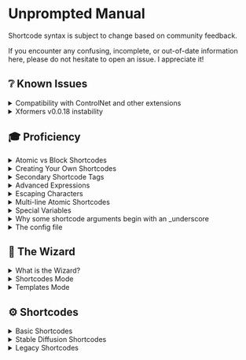 # Unprompted Manual

Shortcode syntax is subject to change based on community feedback.

If you encounter any confusing, incomplete, or out-of-date information here, please do not hesitate to open an issue. I appreciate it!

## ❔ Known Issues

<details><summary>Compatibility with ControlNet and other extensions</summary>

To achieve compatibility between Unprompted and ControlNet, you must manually rename the `unprompted` extension folder to `_unprompted`. This is due to [a limitation in the Automatic1111 extension framework](https://github.com/AUTOMATIC1111/stable-diffusion-webui/issues/8011) whereby priority is determined alphabetically.

</details>

<details><summary>Xformers v0.0.18 instability</summary>

I have observed multiple glitches while generating images with Xformers v0.0.18. I am not certain whether this has to do with Unprompted specifically, but would advise downgrading to v0.0.17 until further notice.

</details>

## 🎓 Proficiency

<details><summary>Atomic vs Block Shortcodes</summary>

Unprompted supports two types of shortcodes:

- Block shortcodes that require an end tag, e.g. `[set my_var]This is a block shortcode[/set]`
- Atomic shortcodes that are self-closing, e.g. `[get my_var]`

These are mutually exclusive. Shortcodes must be defined as one or the other.

</details>

<details><summary>Creating Your Own Shortcodes</summary>

Shortcodes are loaded as Python modules from `unprompted/shortcodes`. You can make your own shortcodes by creating files there (preferably within a subdirectory called `custom`.)

The shortcode name is defined by the filename, e.g. `override.py` will give you the ability to use `[override]`. Shortcode filenames should be unique.

A shortcode is structured as follows:

```
class Shortcode():
	"""A description of the shortcode goes here."""
	def __init__(self,Unprompted):
		self.Unprompted = Unprompted

	def run_block(self, pargs, kwargs, context,content):
		
		return("")

	def cleanup(self):
		
		return("")
```

You can declare an atomic shortcode by replacing `run_block()` with `run_atomic()`:

```
def run_atomic(self, pargs, kwargs, context):
```

Unlike Blocks, our Atomic shortcode does not receive a `content` variable.

The `__init__` function gives the shortcode access to our main Unprompted object, and it's where you should declare any unique variables for your shortcode.

The `run_block` function contains the main logic for your shortcode. It has access to these special variables (the following list was pulled from the [Python Shortcodes](https://www.dmulholl.com/dev/shortcodes.html) library, on which Unprompted depends):

- `pargs`: a list of the shortcode's positional arguments.
- `kwargs`: a dictionary of the shortcode's keyword arguments.
- `context`: an optional arbitrary context object supplied by the caller.
- `content`: the string within the shortcode tags, e.g. `[tag]content[/tag]`

Positional arguments (`pargs`) and keyword arguments (`kwargs`) are passed as strings. The `run_` function itself returns a string which will replace the shortcode in the parsed text.

The `cleanup()` function runs at the end of the processing chain. You can free any unnecessary variables from memory here.

Regarding Blocks, it is important to understand that **the parser evalutes inner shortcodes before outer shortcodes.** Sometimes this is not desirable, such as when dealing with a "conditional" shortcode like `[if]`. Let's consider the following example:

```
[if my_var=1][set another_var]0[/set][/if]
```

In this case, we **do not** want to set `another_var` to 0 unless the outer `[if]` statement succeeds. For this reason, the `[if]` shortcode includes a special `preprocess_block()` function:

```
def preprocess_block(self,pargs,kwargs,context): return True
```

When the parser encounters a block shortcode, it runs the `preprocess_block()` function if it exists. If that function returns True, then any future shortcodes are "blocked" by the parser until it finds the endtag (`[/if]`). This is what allows us to override the normal "inner-before-outer" processing flow.

The `preprocess_block()` function is also useful for executing arbitrary code before parsing the remaining text. Just be aware that the function is not aware of the shortcode's content, and that no `run_...()` functions have executed before this step.

</details>

<details><summary>Secondary Shortcode Tags</summary>

You can use shortcodes directly in the arguments of other shortcodes with **secondary tags.**

To do this, simply write your tags with squiggly brackets `{}` instead of square brackets `[]`. Let's look at an example:

```
[file "{choose}some_file|another_file{/choose}"]
```

Instead of passing `[file]` a specific filename, we are using `{choose}` to pick between `some_file` and `another_file`.

Secondary shortcode tags can have infinite nested depth. The number of `{}` around a shortcode indicates its nested level.

> **💡 Notice:** As of Unprompted v9.0.0, do not use secondary shortcode tags inside of block content. They are only used within arguments now. Please see the 25 April 2023 announcement for more information.

</details>

<details><summary>Advanced Expressions</summary>

Most shortcodes support programming-style evaluation via the [simpleeval library](https://github.com/danthedeckie/simpleeval).

This allows you to enter complex expressions in ways that would not be possible with standard shortcode arguments. For example, the `[if]` shortcode expects unique variable keys and a singular type of comparison logic, which means you **cannot** do something like this:

`[if var_a>=1 var_a!=5]`

However, with advanced expressions, you definitely can! Simply put quotes around your expression and Unprompted will parse it with simpleeval. Check it out:

`[if "var_a>=10 and var_a!=5"]Print me[/if]`

If you wish to compare strings, use `is` and single quotes as shown below:

`[if "var_a is 'man' or var_a is 'woman'"]My variable is either man or woman[/if]`

You can even mix advanced expressions with shortcodes. Check this out:

`[if "var_a is {file test_one} or var_a is {choose}1|2|3{/choose}"]`

**The secondary shortcode tags are processed first** and then the resulting string is processed by simpleeval.

For more information on constructing advanced expressions, check the documentation linked above.

</details>

<details><summary>Escaping Characters</summary>

Use the backtick to print a shortcode as a literal part of your prompt. This may be useful if you wish to take advantage of the prompt editing features of the A1111 WebUI (which are denoted with square brackets and could thus conflict with Unprompted shortcodes.)

Note: you only need to put a single backtick at the start of the shortcode to escape the entire sequence. Inner shortcodes will be processed as normal.

Also note: if a shortcode is undefined, Unprompted will print it as a literal as if you had escaped it.

```
Photo of a `[cat|dog]
```

</details>

<details><summary>Multi-line Atomic Shortcodes</summary>

In my testing, it appears to be possible to write lengthy atomic shortcodes across multiple lines, provided **the first line has a trailing space** and **each subsequent line has a leading space.** Here is an example:

```
[sets 
 cn_0_enabled=1 cn_0_pixel_perfect=1 cn_0_module=softedge_hed cn_0_model=controlnet11Models_softedge cn_0_weight=0.25
 cn_1_enabled=1 cn_1_pixel_perfect=1 cn_1_module=mediapipe_face cn_1_model=control_mediapipe_face_sd15_v2 cn_1_weight=1.0
 cn_2_enabled=1 cn_2_pixel_perfect=1 cn_2_module=t2ia_color_grid cn_2_model=coadapter-color-sd15v1 cn_2_weight=1.0
 cn_3_enabled=1 cn_3_pixel_perfect=1 cn_3_module=openpose_full cn_3_model=controlnet11Models_openpose cn_3_weight=1.0
 ]
```

Do note, however, that your mileage may vary if you are not using the default sanitization rules.

</details>

<details><summary>Special Variables</summary>

In addition to all of the Stable Diffusion variables exposed by Automatic1111's WebUI, Unprompted gives you access to the following variables:

### batch_index

An integer that correponds to your progress in a batch run. For example, if your batch count is set to 5, then `batch_index` will return a value from 0 to 4.

### sd_model

You can set this variable to the name of a Stable Diffusion checkpoint, and Unprompted will load that checkpoint at the start of inference. This variable is powered by the WebUI's `get_closet_checkpoint_match()` function, which means that your model name does not have to be 100% accurate - but you should strive to use a string that's as accurate as possible.

### controlnet_*

You can use `[set]` to manage ControlNet settings in this format:

```
[sets controlnet_unit_property=value]
```

Where **unit** is an integer that corresponds to the index of a ControlNet unit (between 0 and your maximum number of units).

Here is a list of valid properties at the time of writing:

- enabled
- module
- model
- weight
- image (loads a file from a filepath string)
- invert_image
- resize_mode
- rgbbgr_mode
- low_vram
- processor_res
- threshold_a
- threshold_b
- guidance_start
- guidance_end
- guess_mode

For example, we can enable units #0 and #3 and set the weight of unit #3 to 0.5 as follows:

```
[sets controlnet_0_enabled=1 controlnet_3_enabled=1 controlnet_3_weight=0.5]
```

You may also use the shorthand `cn_` in place of `controlnet_`.

</details>

<details><summary>Why some shortcode arguments begin with an _underscore</summary>

We use underscores to denote optional system arguments in shortcodes that may also accept dynamic, user-defined arguments.

Take a look at `[replace]` as an example.

`[replace]` allows you to modify a string with arbitrary before-after argument pairings, e.g. `[replace this=that red=blue]`.

However, `[replace]` also features system arguments like `_count` and so the shortcode must have a way to differentiate between the two types.

In short, if the argument begins with `_`, the program will assume it is a system argument of some kind.

That said, we're still ironing out the methodology for underscores - at the moment, some arguments may use underscores where it isn't strictly necessary. If you find any such cases feel free to open an Issue or Discussion Thread about it.

</details>

<details><summary>The config file</summary>

Various aspects of Unprompted's behavior are controlled through `unprompted/config.json`.

If you wish to override the default settings, you should make another file at the same location called `config_user.json`. Modifications to the original config file will **not** be preserved between updates.

Here are some of the settings you can modify:

### debug (bool)

When `True`, you will see a lot more diagnostic information printed to the console during a run. You should use this when creating your own shortcode, template, or when filing a bug report.

### advanced_expressions (bool)

This determines whether expressions will be processed by simpleeval. Disable for slightly better performance at the cost of breaking some templates.

### template_directory (str)

This is the base directory for your text files.

### txt_format (str)

This is the file extension that Unprompted will assume you're looking for with `[file]`.

### syntax/sanitize_before (dict)

This is a dictionary of strings that will be replaced at the start of processing. By default, Unprompted will swap newline and tab characters to the `\\n` placeholder.

### syntax/sanitize_after (dict)

This is a dictionary of strings that will be replaced after processing. By default, Unprompted will convert the `\\n` placeholder to a space.

### syntax/tag_start (str)

This is the string that indicates the start of a shortcode.

### syntax/tag_end (str)

This is the string that indicates the end of a shortcode.


### syntax/tag_start_alt (str)

This is the string that indicates the start of a secondary shortcode.

### syntax/tag_end_alt (str)

This is the string that indicates the end of a secondary shortcode.

### syntax/tag_close (str)

This is the string that indicates the closing tag of a block-scoped shortcode.

### syntax/tag_escape (str)

This is the string that allows you to print a shortcode as a literal string, bypassing the shortcode processor.

Note that you only have to include this string once, before the shortcode, as opposed to in front of every bracket.

### templates/default (str)

This is the final string that will be processed by Unprompted, where `*` is the user input.

The main purpose of this setting is for hardcoding shortcodes you want to run every time. For example: `[img2img_autosize]*`

### templates/default_negative (str)

Same as above, but for the negative prompt.

</details>

## 🧙 The Wizard

<details><summary>What is the Wizard?</summary>

The Unprompted WebUI extension has a dedicated panel called the Wizard. It is a GUI-based shortcode builder.

Pressing **"Generate Shortcode"** will assemble a ready-to-use block of code that you can add to your prompts.

Alternatively, you can enable `Auto-include this in prompt` which will add the shortcode to your prompts behind the scenes. This essentially lets you use Unprompted shortcodes as if they were standalone scripts. You can enable/disable this setting on a per-shortcode basis.

The Wizard includes two distinct modes: Shortcodes and Templates.

</details>

<details><summary>Shortcodes Mode</summary>

This mode presents you with a list of all shortcodes that have a `ui()` block in their source code.

You can add Wizard UI support to your own custom shortcodes by declaring a `ui()` function as shown below:

```
	def ui(self,gr):
		gr.Radio(label="Mask blend mode 🡢 mode",choices=["add","subtract","discard"],value="add",interactive=True)
		gr.Checkbox(label="Show mask in output 🡢 show")
		gr.Checkbox(label="Use legacy weights 🡢 legacy_weights")
		gr.Number(label="Precision of selected area 🡢 precision",value=100,interactive=True)
		gr.Number(label="Padding radius in pixels 🡢 padding",value=0,interactive=True)
		gr.Number(label="Smoothing radius in pixels 🡢 smoothing",value=20,interactive=True)
		gr.Textbox(label="Negative mask prompt 🡢 negative_mask",max_lines=1)
		gr.Textbox(label="Save the mask size to the following variable 🡢 size_var",max_lines=1)
```

The above code is the entirety of txt2mask's UI at the time of writing. We recommend examining the .py files of other shortcodes if you want to see additional examples of how to construct your UI.

Every possible shortcode argument is exposed in the UI, labeled in the form of `Natural description 🡢 technical_argument_name`. The Wizard only uses the technical_argument_name when constructing the final shortcode.

There are a few reserved argument names that will modify the Wizard's behavior:

- `verbatim`: This will inject the field's value directly into the shortcode. Useful for shortcodes that can accept multiple, optional arguments that do not have pre-determined names.
- `str`: This will inject the field's value into the shortcode, enclosing it in quotation marks.
- `int`: This will inject the field's value into the shortcode, casting it as an integer. 

</details>

<details><summary>Templates Mode</summary>

This mode presents you with a list of txt files inside your `Unprompted/templates` directory that begin with a `[template]` block.

By including this block in your file, Unprompted will parse the file for its `[set x _new]` statements and adapt those into a custom Wizard UI.

The `_new` argument means *"only set this variable if it doesn't already exist,"* which are generally the variables we want to show in a UI.

The `[template]` block supports the optional `name` argument which is a friendly name for your function shown in the Templates dropdown menu.

The content of `[template]` is a description of your script to be rendered with [Markdown](https://www.markdownguide.org/basic-syntax/), which means you can include rich content like pictures or links. It will show up at the top of your UI.

The `[set]` block supports `_ui` which determines the type of UI element to render your variable as. Defaults to `textbox`. Here are the possible types:

- `textbox`: Ideal for strings. The content of your `[set]` block will be rendered as placeholder text.
- `number`: Ideal for integers. 
- `radio`: A list of radio buttons that are determined by the `_choices` argument, constructed as a delimited list.
- `dropdown`: A dropdown menu that is populated by the `_choices` argument, constructed as a delimited list.
- `slider`: Limits selection to a range of numbers. You must also specify `_minimum`, `_maximum` and `_step` (step size, normally 1) for this element to work properly.

The `[set]` block supports `_info` which is descriptive text that will appear near the UI element.

Supports the `[wizard_ui_accordion]` shortcode which will group the inner `[set]` blocks into a collapsible UI element.

</details>

## ⚙️ Shortcodes

<details><summary>Basic Shortcodes</summary>

This section describes all of the included basic shortcodes and their functionality.

<details><summary>[#]</summary>

## Comment

Use this to write comments in your templates. Comments are ultimately discarded by Unprompted and will not affect your final output.

```
[# This is my comment.]
```
</details>

<details><summary>[##]</summary>

Same as `[#]` but for multiline comments.

```
[##]
This is my multiline comment.
We're still commenting.
I can't believe it, we're doing 3 lines of text!
[/##]
```

</details>

<details><summary>[after after_index(int)]</summary>

Processes the content after the main task is complete.

This is particularly useful with the A1111 WebUI, as it gives you the ability to queue up additional tasks. For example, you can run img2img after txt2img from the same template.

Supports the optional `after_index` argument which lets you control the order of multiple `[after]` blocks. Defaults to 0. For example, the `[after 2]` block will execute before the `[after 3]` block.

You can `[get after_index]` inside of the `[after]` block, which can be useful when working with arrays and for loops.

```
Photo of a cat
[after]
	[sets prompt="Photo of a dog" denoising_strength=0.75]
	[img2img]
[/after]
```

</details>

<details><summary>[antonyms]</summary>

Replaces the content with one or more random antonyms. This shortcode is powered by a combination of WordNet and Moby Thesaurus II. Does not require an online connection after first use (word databases are downloaded to disk.)

The optional `max` argument allows you to specify the maximum number of antonyms to return. Defaults to -1, which returns all antonyms. The antonyms list is delimited by `Unprompted.Config.syntax.delimiter`.

The optional `include_self` positional argument determines whether the original content can be returned as a possible result. Defaults to False.

The optional `enable_moby` keyword argument determines whether Moby Thesaurus II will be referenced. Defaults to True. On first use, the Moby Thesaurus will be downloaded to the `lib_unprompted` folder - it is about 24 MB.

The optional `enable_wordnet` keyword argument determines whether WordNet will be referenced. Defaults to True.

It is worth noting that Moby does not have native antonym support. This shortcode first queries WordNet, the results of which are then sent to Moby via `[synonyms]`.

```
[antonyms]cold[/antonyms]
```

</details>

<details><summary>[array name(str)]</summary>

Manages a group or list of values.

The first positional argument, `name`, must be a string that corresponds to a variable name for the array. You can later use the same identifier with `[get]` to retrieve every value in the array as a delimited string.

If you want to **retrieve** values at specific indexes, supply the indexes as positional arguments as shown below:

```
[array my_array 2 4 3]
```

If you want to **set** values at specific indexes, supply the indexes as keyword arguments as shown below:

```
[array my_array 2="something" 4=500 3="something else"]
```

Supports the optional `_delimiter` argument that defines the separator string when retrieving multiple values from the array. Defaults to your `Config.syntax.delimiter` setting.

Supports `_append` which allows you to add values to the end of the array. You can pass multiple values into `_append` with your `_delimiter` string, e.g. `[array my_array _append="something|another thing|third thing"]`.

Similarly, supports `_prepend` which allows you to insert values to the beginning of the array.

Supports `_del` which will remove a value from the array at the specified index, e.g.

```
BEFORE: my_array = 5,7,9,6
```
```
[my_array _del=1]
```
```
AFTER: my_array = 5,9,6
```

Supports `_remove` which will remove the first matching value from the array, e.g.

```
BEFORE: my_array = 5,7,9,6
```
```
[my_array _remove=9]
```
```
AFTER: my_array = 5,7,6
```

Supports `_find` which will return the index of the first matching value in the array.

Supports `_shuffle` which will randomize the order of the array.

</details>

<details><summary>[article]</summary>

Returns the content prefixed with the correct English indefinite article, in most cases `a` or `an`.

Supports the optional `definite` positional argument which will instead return the definite article as a prefix, usually `the`.

```
[article]tiger[/article]
```

```
RESULT: a tiger
```

```
[article]apple[/article]
```
```
RESULT: an apple
```

</details>

<details><summary>[autocorrect]</summary>

Performs word-by-word spellcheck on the content, replacing any typos it finds with the most likely correction.

Powered by the [pattern](https://github.com/clips/pattern/wiki/pattern-en) library - see pattern docs for more info.

Supports the optional `confidence` argument, which is a float between 0 and 1 that determines how similar the suggested correction must be to the original content. Defaults to 0.85.

```
[autocorrect]speling is vrey dfficult soemtims, okky!!![/autocorrect]
```
```
RESULT: spelling is very difficult sometimes, okay!!!
```

</details>

<details><summary>[case]</summary>

See `[switch]`.

</details>

<details><summary>[casing type]</summary>

Converts the casing of content to the selected type. Possible types:

- uppercase
- lowercase
- camelcase
- pascalcase
- snakecase
- constcase
- kebabcase
- upperkebabcase
- separatorcase
- sentencecase
- titlecase
- alphanumcase

For more information on these types, consult the [casefy docs](https://github.com/dmlls/python-casefy), the library on which this shortcode depends.

```
[casing uppercase]why am i screaming[/casing]
```
```
Result: WHY AM I SCREAMING
```

</details>

<details><summary>[chance int {_sides}]</summary>

Returns the content if the integer you passed is greater than or equal to a randomly generated number between 1 and 100.

You can change the upper boundary by specifying the optional `_sides` argument.

```
[chance 25]I will show up in your prompt 25% of the time.[/chance]
```

</details>

<details><summary>[choose]</summary>

Randomly returns one of multiple options, as delimited by the vertical pipe or newline character.

Supports `_case` which overrides the random nature of this shortcode with a pre-determined index (starting at 0.) Example: `[choose _case=1]red|yellow|green[/choose]` will always return `yellow`. You can also pass a variable into this argument.

Supports an optional positional argument that tells the shortcode how many times to execute (default 1). For example: `[choose 2]Artist One|Artist Two|Artist Three|Artist Four[/choose]` will return two random artists.

Supports the optional `_sep` argument which is a string delimeter that separates multiple options to be returned (defaults to `, `). In the example above, you might get `Artist One, Artist Three` as a result. When only returning one option, `_sep` is irrelevant.

Supports the optional `_weighted` argument, which allows you to customize the probability of each option. Weighted mode expects the content to alternate between **weight value** and **the option itself** using the normal delimiter. For example, if you want your list to return Apple 30% of the time, Strawberry 50% of the time, and Blueberry 20% of the time you can do it like this:

```
[choose _weighted]
3|Apple
5|Strawberry
2|Blueberry
[/choose]
```

If you skip a weight value--e.g. `3|Apple|Strawberry`--then the following option (Strawberry) will automatically have a weight value of 1.

The weight value dictates the number of times that an option is added to the master list of choices, which is then shuffled and picked from at random. So, if your content is `2|Blue|3|Red|Green` the master list becomes `Blue,Blue,Red,Red,Red,Green`.

```
[choose]red|yellow|blue|green[/choose]
```

</details>

<details><summary>[config]</summary>

Updates your Unprompted settings with the content for the duration of a run. Generally you would put this at the top of a template.

Supports inline JSON as well as external JSON files.

Supports relative and absolute filepaths.

Do not enter a file extension, `.json` is assumed.

```
[config]{"debug":True,"shortcodes":{"choose_delimiter":"*"}}[/config]
```

```
[config]./my_custom_settings[/config]
```

</details>

<details><summary>[conjugate]</summary>

Converts the verbs in the content to variety of conjugated forms.

Powered by the [pattern](https://github.com/clips/pattern/wiki/pattern-en) library - see pattern docs for more info.

Supports the optional `tense` argument. Defaults to `present`. Other options include: `infinitive`, `past`, `future`.

Supports the optional `person` argument for perspective. Defaults to `3`. Other options include: `1`, `2` and `none`.

Supports the optional `number` argument. Defaults to `singular`. Also supports `plural`.

Supports the optional `mood` argument. Defaults to `indicative`. Other options include: `imperative`, `conditional` and `subjunctive`.

Supports the optional `aspect` argument. Defaults to `imperfective`. Other options include: `perfective` and `progressive`.

Supports the optional `negated` boolean argument. Defaults to 0.

Supports the optional `parse` boolean argument. Defaults to 1.

Supports the optional `alias` argument, which is a shorthand "preset" for the above settings. Overrides your other arguments. The following aliases are supported: `inf`,`1sg`,`2sg`,`3sg`,`pl`,`part`,`p`,`1sgp`,`2sgp`,`3gp`,`ppl`,`ppart`.

```
[conjugate tense="past"]She says[/conjugate]
```
```
RESULT: She said
```

</details>

<details><summary>[do until(str)]</summary>

Do-until style loop. The content is processed, then the `until` expression is evaluated - if it's false, the content is processed again. Repeat until `until` is true.

```
[sets my_var=0]
[do until="my_var > 5"]
	Print me
	[sets my_var="my_var + 1"]
[/do]
```

</details>

<details><summary>[elif]</summary>

Shorthand "else if." Equivalent to `[else][if my_var="something"]content[/if][/else]`.

```
[set my_var]5[/set]
[if my_var=6]Discard this content[/if]
[elif my_var=5]Return this content![/elif]
```

</details>

<details><summary>[else]</summary>

Returns content if a previous conditional shortcode (e.g. `[if]` or `[chance]`) failed its check, otherwise discards content.

**Note:** In its current implementation, `[else]` should appear immediately after the conditional shortcode - don't try to get too crazy with nesting or delayed statements or it will probably fail.

```
[if my_var=0]Print something[/if][else]It turns out my_var did not equal 0.[/else]
```

</details>

<details><summary>[eval]</summary>

Parses the content using the simpleeval library, returning the result. Particularly useful for arithmetic.

simpleeval is designed to prevent the security risks of Python's stock `eval` function, however I make no assurances in this regard. If you wish to use Unprompted in a networked environment, do so at your own risk.

```
[eval]5 + 5[/eval]
```

</details>

<details><summary>[file path(str)]</summary>

Processes the content of `path` (including any shortcodes therein) and returns the result.

`unprompted/templates` is the base directory for this shortcode, e.g. `[file example/main]` will target `unprompted/templates/example/main.txt`.

Do not enter a file extension, `.txt` is assumed.

Supports relative paths by starting the `path` with `./`, e.g. `[file ./main]` will target the folder that the previously-called `[file]` resides in.

This shortcode is powered by Python's glob module, which means it supports wildcards and other powerful syntax expressions. For example, if you wanted to process a random file inside of the `common` directory, you would do so like this: `[file common/*]`

Supports optional keyword arguments that are passed to `[set]` for your convenience. This effectively allows you to use `[file]` like a function in programming, e.g. `[file convert_to_roman_numeral number=7]`.

The file is expected to be `utf-8` encoding. You can change this with the optional `_encoding` argument.

```
[file my_template/common/adjective]
```

</details>

<details><summary>[filelist path(str)]</summary>

Returns a delimited string containing the full paths of all files in a given path.

This shortcode is powered by Python's glob module, which means it supports wildcards and other powerful syntax expressions.

Supports the optional `_delimiter` argument which lets you specify the separator between each filepath. It defaults to your config's `syntax.delimiter` value (`|`).

Supports the optional `_basename` parg that causes the shortcode to return filenames instead of full paths.

Supports the optional `_hide_ext` parg that causes the shortcode to trim filename extensions out of the returned string.

Supports the macro `%BASE_DIR%` which will be substituted with an absolute path to the Unprompted extension.

```
[filelist "C:/my_pictures/*.*"]
```

</details>

<details><summary>[for var "test var" "update var"]</summary>

Returns the content an arbitrary number of times until the `test` condition returns false.

Importantly, the `test` and `update` arguments must be enclosed in quotes because they are parsed as advanced expressions.

`var` is initialized as a user variable and can be accessed as normal, e.g. `[get var]` is valid.

The result of the `update` argument is set as the value of `var` at the end of each loop step.

```
[for i=0 "i<10" "i+1"]
Current value of i: [get i]
[/for]
```

</details>

<details><summary>[get variable]</summary>

Returns the value of `variable`.

Supports secondary shortcode tags with the optional `_var` argument, e.g. `[get _var="<file example>"]`.

You can add `_before` and `_after` content to your variable. This is particularly useful for enclosing the variable in escaped brackets, e.g. `[get my_var _before=[ _after=]]` will print `[value of my_var]`.

Supports the optional `_default` argument, the value of which is returned if your variable does not exist e.g. `[get car_color _default="red"]`.

Supports returning multiple variables, e.g. `[get var_a var_b]` will return the values of two variables separated by a comma and space.

You can change the default separator with `_sep`.

```
My name is [get name]
```

</details>

<details><summary>[if variable {_not} {_any} {_is}]</summary>

Checks whether `variable` is equal to the given value, returning the content if true, otherwise discarding the content.

Supports the testing of multiple variables, e.g. `[if var_a=1 var_b=50 var_c="something"]`. If one or more variables return false, the content is discarded.

The optional `_any` argument allows you to return the content if one of many variables return true. This is the equivalent of running "or" instead of "and" in programming, e.g. `[if _any var_a=1 var_b=50]`.

The optional `_not` argument allows you to test for false instead of true, e.g. `[if _not my_variable=1]` will return the content if `my_variable` does *not* equal 1.

The optional `_is` argument allows you to specify the comparison logic for your arguments. Defaults to `==`, which simply checks for equality. Other options include `!=`, `>`, `>=`, `<` and `<=`. Example: `[if my_var="5" _is="<="]`

Supports [advanced expressions](#advanced-expressions) - useful for testing complex conditions.

```
[if subject="man"]wearing a business suit[/if]
```

```
(Advanced expression demo)
[if "subject is 'man' or subject is 'woman'"]wearing a shirt[/if]
```

</details>

<details><summary>[hypernyms]</summary>

Replaces the content with one or more random hypernyms. This shortcode is powered by WordNet.

The optional `max` argument allows you to specify the maximum number of hypernyms to return. Defaults to -1, which returns all hypernyms. The hypernyms list is delimited by `Unprompted.Config.syntax.delimiter`.

```
[hypernyms max=1]dog[/hypernyms]
```

```
Possible result: animal
```

</details>

<details><summary>[hyponyms]</summary>

Replaces the content with one or more random hyponyms. This shortcode is powered by WordNet.

The optional `max` argument allows you to specify the maximum number of hyponyms to return. Defaults to -1, which returns all hyponyms. The hyponyms list is delimited by `Unprompted.Config.syntax.delimiter`.

```
[hyponyms]animal[/hyponyms]
```

```
Possible results: dog, cat, bird, ...
```

</details>

<details><summary>[info]</summary>

Prints metadata about the content. You must pass the type(s) of data as positional arguments.

Supports `character_count` for retrieving the number of individual characters in the content.

Supports `word_count` for retrieving the number of words in the content, using space as a delimiter.

Supports `sentence_count` for retrieving the number of sentences in the content. Powered by the nltk library.

Supports `filename` for retreiving the base name of a file from the filepath content. For example, if the content is `C:/pictures/delicious hamburger.png` then this will return `delicious hamburger`.

Supports `string_count` for retrieving the number of a custom substring in the content. For example, `[info string_count="the"]the frog and the dog and the log[/info]` will return 3.

Supports `clip_count` for retrieving the number of CLIP tokens in the content (i.e. a metric for prompt complexity.) This argument is only supported within the A1111 WebUI environment.

```
[info word_count]A photo of Emma Watson.[/info]
```
```
Result: 5
```

</details>

<details><summary>[length]</summary>

Returns the number of items in a delimited string or `[array]` variable.

Supports the optional `_delimiter` argument which lets you specify the separator between each item. It defaults to your config's `syntax.delimiter` value (`|`).

Supports the optional `_max` argument which caps the value returned by this shortcode. Defaults to -1, which is "no cap."

```
[length "item one|item two|item three"]
```
```
Result: 3
```

</details>

<details><summary>[log]</summary>

Prints a message to the console.

By default, the message context is `DEBUG`. The first positional argument determines the context.

```
[log ERROR]The value of [get some_variable] is wrong![/log]
```

</details>

<details><summary>[max]</summary>

Returns the greatest value among the arguments. Supports advanced expressions.

```
[sets var_a=2 var_b=500]
[max var_b var_a "100+2" "37"]
```
```
Result: 500
```

</details>

<details><summary>[min]</summary>

Returns the smallest value among the arguments. Supports advanced expressions.

```
[sets var_a=2 var_b=500]
[min var_b var_a "100+2" "37"]
```
```
Result: 2
```

</details>

<details><summary>[override variable]</summary>

Forces `variable` to equal the given value when attempting to `[set]` it.

Supports multiple variables.

In the example below, `my_variable` will equal "panda" after running the `[set]` shortcode.

```
[override my_variable="panda"][set my_variable]fox[/set]
```

</details>

<details><summary>[pluralize]</summary>

Returns the content in its plural form. Powered by the [pattern](https://github.com/clips/pattern/wiki/pattern-en) library - see pattern docs for more info.

Supports the optional `pos` argument. This is the target position of speech and defaults to "noun." In some rare cases, you may want to switch this to "adjective."

```
[pluralize]child[/pluralize]
```
```
RESULT: children
```

</details>

<details><summary>[random {_min} {_max} {_float}]</summary>

Returns a random integer between 0 and the given integer, e.g. `[random 2]` will return 0, 1, or 2.

You can specify the lower and upper boundaries of the range with `_min` and `_max`, e.g. `[random _min=5 _max=10]`.

If you pass `_float` into this shortcode, it will support decimal numbers instead of integers.

```
[set restore_faces][random 1][/set]
```

</details>

<details><summary>[repeat times(int) {_sep}]</summary>

Processes and returns the content a number of `times`.

Supports the optional `_sep` argument which is a string delimiter inserted after each output, excluding the final output. Example: `[repeat 3 _sep="|"]content[/repeat]` will return `content|content|content`.

Supports float values as well. For example, `[repeat 4.2]content[/repeat]` will have a 20% chance to return `content` 5 times instead of 4.

```
[set my_var]0[/set]
[repeat 5]
Variable is currently: [set my_var _out _append]1[/set]
[/repeat]
```

</details>

<details><summary>[replace]</summary>

Updates the content using argument pairings as replacement logic.

Arguments are case-sensitive.

Supports the optional `_from` and `_to` arguments, which can process secondary shortcode tags as replacement targets, e.g. `[replace _from="{get var_a}" _to="{get var_b}"]`.

Supports the optional `_count` argument which limits the number of occurances to replace. For example, `[replace the="a" _count=1]the frog and the dog and the log[/replace]` will return `a frog and the dog and the log`.

Supports the optional `_insensitive` parg to enable case-insensitive search-and-replace.

Supports the optional `_load` kwarg for importing from:to replacement directions from one or more external JSON files.

```
[replace red="purple" flowers="marbles"]
A photo of red flowers.
[/replace]
```
```
Result: A photo of purple marbles.
```

</details>

<details><summary>[set {_append} {_prepend}]</summary>

Sets a variable to the given content.

`_append` will instead add the content to the end of the variable's current value, e.g. if `my_var` equals "hello" then `[set my_var _append] world.[/set]` will make it equal "hello world."

`_prepend` will instead add the content to the beginning of the variable's current value.

Supports the optional `_new` argument which will bypass the shortcode if the variable already exists.

Supports the optional `_choices` argument, which is a delimited string of accepted values. The behavior of this argument depends on whether or not the `_new` argument is present:

- If `_new` and the variable exists with a value that is not accepted by `_choices`, then `_new` is bypassed.
- If not `_new` and we're trying to set a value that is not accepted by `_choices`, then the `[set]` block is bypassed.
- In the Wizard UI for certain kinds of elements, `_choices` is used to populate the element, such as a dropdown menu or radio group.

Supports all Stable Diffusion variables that are exposed via Automatic's Script system, e.g. `[set cfg_scale]5[/set]` will force the CFG Scale to be 5 for the run.

```
[set my_var]This is the value of my_var[/set]
```

</details>

<details><summary>[sets]</summary>

The atomic version of `[set]` that allows you to set multiple variables at once.

This shortcode processes your arguments with `[set]` directly, meaning you can take advantage of system arguments supported by `[set]`, such as `_new`.

Supports the optional `_load` kwarg for importing key:value pairs from one or more external JSON files.

```
[sets var_a=10 var_b=something var_c=500]
```

</details>

<details><summary>[singularize]</summary>

Returns the content in its singular form. Powered by the [pattern](https://github.com/clips/pattern/wiki/pattern-en) library - see pattern docs for more info.

Supports the optional `pos` argument. This is the target position of speech and defaults to "noun." In some rare cases, you may want to switch this to "adjective."

```
[singularize]children[/singularize]
```
```
RESULT: child
```

</details>

<details><summary>[substring {start} {end} {step} {unit}]</summary>

Returns a slice of the content as determined by the keyword arguments.

`start` is the beginning of the slice, zero indexed. Defaults to 0.

`end` is the last position of the slice. Defaults to 0.

Alternatively, you can pass a string into `start` or `end` and it will find the index of that string within the `content`.

`step` is the skip interval. Defaults to 1 (in other words, a continuous substring.)

`unit` is either `characters` or `words` and refers to the unit of the aforementioned arguments. Defaults to `characters`.

```
[substring start=1 end=3 unit=words]A photo of a giant dog.[/substring]
```
```
Result: photo of a
```

</details>

<details><summary>[switch var(str)]</summary>

Allows you to run different logic blocks with inner case statements that match the value of the given positional argument.

Both `[switch]` and `[case]` support advanced expressions.

```
[set my_var]100[/set]
[switch my_var]
	[case 1]Does not match[/case]
	[case 2]Does not match[/case]
	[case 100]Matches! This content will be returned[/case]
	[case 4]Does not match[/case]
	[case]If no other case matches, this content will be returned by default[/case]
[/switch]
```

</details>

<details><summary>[synonyms]</summary>

Replaces the content with one or more random synonyms. This shortcode is powered by a combination of WordNet and Moby Thesaurus II. Does not require an online connection after first use (word databases are downloaded to disk.)

The optional `max` argument allows you to specify the maximum number of synonyms to return. Defaults to -1, which returns all synonyms. The synonym list is delimited by `Unprompted.Config.syntax.delimiter`.

The optional `include_self` positional argument determines whether the original content can be returned as a possible result. Defaults to False.

The optional `enable_moby` keyword argument determines whether Moby Thesaurus II will be referenced. Defaults to True. On first use, the Moby Thesaurus will be downloaded to the `lib_unprompted` folder - it is about 24 MB.

The optional `enable_wordnet` keyword argument determines whether WordNet will be referenced. Defaults to True.

```
[synonyms]amazing[/synonyms]
```

</details>

<details><summary>[while variable {_not} {_any} {_is}]</summary>

Checks whether `variable` is equal to the given value, returning the content repeatedly until the condition is false. This can create an infinite loop if you're not careful.

This shortcode also supports advanced expression syntax, e.g. `[while "some_var >= 5 and another_var < 2"]`. The following arguments are only relevant if you **don't** want to use advanced expressions:

Supports the testing of multiple variables, e.g. `[while var_a=1 var_b=50 var_c="something"]`. If one or more variables return false, the loop ends.

The optional `_any` argument will continue the loop if any of the provided conditions returns true.

The optional `_not` argument allows you to test for false instead of true, e.g. `[while _not my_variable=1]` will continue the loop so long as `my_variable` does *not* equal 1.

The optional `_is` argument allows you to specify the comparison logic for your arguments. Defaults to `==`, which simply checks for equality. Other options include `!=`, `>`, `>=`, `<` and `<=`. Example: `[while my_var="5" _is="<="]`

```
Advanced expression demo:
[set my_var]3[/set]
[while "my_var < 10"]
	Output
	[sets my_var="my_var + 1"]
[/while]
```

```
[set my_var]3[/set]
[while my_var="10" _is="<"]
	Output
	[sets my_var="my_var + 1"]
[/while]
```

</details>

<details><summary>[unset variable]</summary>

Removes one or more variables from memory.

Note that variables are automatically deleted at the end of each run - you do **not** need to manually clean memory in most cases. The `[unset]` shortcode is for advanced use.

```
[set var_a=10 var_b="something"]
[unset var_a var_b]
```

</details>
</details>

<details><summary>Stable Diffusion Shortcodes</summary>

This section describes all of the included shortcodes which are specifically designed for use with the A1111 WebUI.

<details><summary>[file2mask]</summary>

Allows you to modify or replace your img2img mask with arbitrary files.

Supports the `mode` argument which determines how the file mask will behave alongside the existing mask:
- `add` will overlay the two masks. This is the default value.
- `discard` will scrap the existing mask entirely.
- `subtract` will remove the file mask region from the existing mask region.

Supports the optional `_show` positional argument which will append the final mask to your generation output window.

```
Walter White[file2mask "C:/pictures/my_mask.png"]
```

</details>

<details><summary>[img2img]</summary>

Used within the `[after]` block to append an img2img task to your generation.

The image resulting from your main prompt (e.g. the txt2img result) will be used as the initial image for `[img2img]`.

While this shortcode does not take any arguments, most img2img settings can be set in advance. **Does not currently support batch_size or batch_count** - coming soon!

```
Photo of a cat
[after]
	[sets prompt="Photo of a dog" denoising_strength=0.75]
	[img2img]
[/after]
```

</details>

<details><summary>[img2img_autosize]</summary>

Automatically adjusts the width and height parameters in img2img mode based on the proportions of the input image.

Stable Diffuion generates images in sizes divisible by 64 pixels. If your initial image is something like 504x780, this shortcode will set the width and height to 512x768.

Supports `target_size` which is the minimum possible size of either dimension. Defaults to 512.

Supports `only_full_res` which, if true, will bypass this shortcode unless the "full resolution inpainting" setting is enabled. Defaults to false.

```
[img2img_autosize] Photo of a cat
```

</details>

<details><summary>[img2pez]</summary>

Performs an advanced CLIP interrogation technique on the initial image known as [Hard Prompts Made Easy](https://github.com/YuxinWenRick/hard-prompts-made-easy).

Be aware that this technique is essentially a training routine and will significantly lengthen your inference time, at least on the default settings. On a Geforce 3090, it appears to take around 1-2 minutes.

By default, this shortcode is only compatible with SD 1.5 models. If you wish to use it with SD 2.1 or Midjourney, please set `clip_model` to `ViT-H-14` and `clip_pretrain` to `laion2b_s32b_b79k`. It does work surprisingly well with Midjourney.

Supports the optional `image_path` argument. This is a path to file(s) or a directory to use as the initial image. If not provided, it will default to the initial image in your img2img tab. Note: you can supply multiple paths delimited by `Unprompted.Config.syntax.delimiter`, and img2pez will optimize a single prompt across all provided images.

Supports the optional `prompt_length` argument, which is the length of the resulting prompt in tokens. Default to 16.

Supports the optional `iterations` argument, which is the total number of training steps to perform. Defaults to 200.

Supports the optional `learning_rate` argument. Defaults to 0.1.

Supports the optional `weight_decay` argument. Defaults to 0.1.

Supports the amusingly-named `prompt_bs` argument, which is described by the technique's authors as "number of intializations." Defaults to 1.

Supports the optional `clip_model` argument. Defaults to ViT-L-14.

Supports the optional `pretrain_clip` argument. Defaults to openai.

Supports the optional `free_memory` argument which attempts to free the CLIP model from memory as soon as the img2pez operation is finished. This isn't recommended unless you are running into OOM issues.

</details>

<details><summary>[init_image path(str)]</summary>

Loads an image from the given `path` and sets it as the initial image for use with img2img.

Note that `path` must be an absolute path, including the file extension.

If the given `path` ends with the `*` wildcard, `[init_image]` will choose a random file in that directory.

**Important:** At the moment, you still have to select an image in the WebUI before pressing Generate, or this shortcode will throw an error. You can select any image - it doesn't matter what it is, just as long as the field isn't empty.

```
[init_image "C:/pictures/my_image.png"]
```

</details>

<details><summary>[invert_mask]</summary>

Inverts the mask. Great in combination with `[txt2mask]` and `[instance2mask]`.

</details>

<details><summary>[instance2mask]</summary>

Uses Mask R-CNN (an instance segmentation model) to predict instances. The found instances are mask. Different from `[txt2mask]` as it allows to run the inpainting for each found instance individually. This is useful, when using high resolution inpainting. This shortcode only works in the img2img tab of the A1111 WebUI.
**Important:** If per_instance is used it is assumed to be the last operator changing the mask.

The supported classes of instances are:
- `person`
- `bicycle`
- `car`
- `motorcycle`
- `airplane`
- `bus`
- `train`
- `truck`
- `boat`
- `traffic light`
- `fire hydrant`
- `stop sign`
- `parking meter`
- `bench`
- `bird`
- `cat`
- `dog`
- `horse`
- `sheep`
- `cow`
- `elephant`
- `bear`
- `zebra`
- `giraffe`
- `backpack`
- `umbrella`
- `handbag`
- `tie`
- `suitcase`
- `frisbee`
- `skis`
- `snowboard`
- `sports ball`
- `kite`
- `baseball bat`
- `baseball glove`
- `skateboard`
- `surfboard`
- `tennis racket`
- `bottle`
- `wine glass`
- `cup`
- `fork`
- `knife`
- `spoon`
- `bowl`
- `banana`
- `apple`
- `sandwich`
- `orange`
- `broccoli`
- `carrot`
- `hot dog`
- `pizza`
- `donut`
- `cake`
- `chair`
- `couch`
- `potted plant`
- `bed`
- `dining table`
- `toilet`
- `tv`
- `laptop`
- `mouse`
- `remote`
- `keyboard`
- `cell phone`
- `microwave`
- `oven`
- `toaster`
- `sink`
- `refrigerator`
- `book`
- `clock`
- `vase`
- `scissors`
- `teddy bear`
- `hair drier`
- `toothbrush`

Supports the `mode` argument which determines how the text mask will behave alongside a brush mask:
- `add` will overlay the two masks. This is the default value.
- `discard` will ignore the brush mask entirely.
- `subtract` will remove the brush mask region from the text mask region.
- `refine` will limit the inital mask to the selected instances.

Supports the optional `mask_precision` argument which determines the confidence of the instance mask. Default is 0.5, max value is 1.0. Lowering this value means you may select more than you intend per instance (instances may overlap).

Supports the optional `instance_precision` argument which determines the classification thresshold for instances to be masked. Reduce this, if instances are not detected successfully. Default is 0.85, max value is 1.0. Lowering this value can lead to wrongly classied areas.

Supports the optional `padding` argument which increases the radius of the instance masks by a given number of pixels.

Supports the optional `smoothing` argument which refines the boundaries of the mask, allowing you to create a smoother selection. Default is 0. Try a value of 20 or greater if you find that your masks are blocky.

Supports the optional `select` argument which defines how many instances to mask. Default value is 0, which means all instances.

Supports the optional `select_mode` argument which specifies which instances are selected:
- `overlap` will select the instances starting with the instance that has the greatest absolute brushed mask in it.
- `overlap relative` behaves similar to `overlap` but normalizes the areas by the size of the instance.
- `greatest area` will select the greatest instances by pixels first.
- `random` will select instances in a random order
Defaults to `overlap`.

Supports the optional `show` positional argument which will append the final masks to your generation output window and for debug purposes a combined instance segmentation image.

Supports the optional `per_instance` positional argument which will render and append the selected masks individually. Leading to better results if full resolution inpainting is used.

```
[instance2mask]clock[/txt2mask]
```

</details>

<details><summary>[enable_multi_images]</summary>

This is a helper shortcode that should be used if multiple init images, multiple masks or in combination with instance2mask per_instance should be used. Use this shortcode at the very end of the prompt, such that it can gather the correct init images and masks. Note that this operator will change the batch_size and batch_count (n_iter).

</details>

<details><summary>[txt2img]</summary>

Runs a txt2img task inside of an `[after]` block.

The txt2img settings are determined by your user variables. In the following example, we explicitly update the CFG scale and prompt for the task:

```
[after][sets cfg_scale=15 prompt="horse"][txt2img][/after]original prompt goes here
```

</details>

<details><summary>[txt2mask]</summary>

A port of [the script](https://github.com/ThereforeGames/txt2mask) by the same name, `[txt2mask]` allows you to create a region for inpainting based only on the text content (as opposed to the brush tool.) This shortcode only works in the img2img tab of the A1111 WebUI.

Supports the `method` argument which determines the technology to use for masking. Defaults to `clipseg`. Can be changed to `sam` which will utilize [Segment Anything](https://segment-anything.com/) instead.

Supports the `mode` argument which determines how the text mask will behave alongside a brush mask:
- `add` will overlay the two masks. This is the default value.
- `discard` will ignore the brush mask entirely.
- `subtract` will remove the brush mask region from the text mask region.

Supports the optional `precision` argument which determines the confidence of the mask. Default is 100, max value is 255. Lowering this value means you may select more than you intend.

Supports the optional `padding` argument which increases the radius of your selection by a given number of pixels.

Supports the optional `smoothing` argument which refines the boundaries of the mask, allowing you to create a smoother selection. Default is 20. Try increasing this value if you find that your masks are looking blocky.

Supports the optional `size_var` argument which will cause the shortcode to calculate the region occupied by your mask selection as a percentage of the total canvas. That value is stored into the variable you specify. For example: `[txt2mask size_var=test]face[/txt2mask]` if "face" takes up 40% of the canvas, then the `test` variable will become 0.4.

Supports the optional `negative_mask` argument which will subtract areas from the content mask.

Supports the optional `neg_precision` argument which determines the confidence of the negative mask. Default is 100, the valid range is 1 to 255. Lowering this value means you may select more than you intend.

Supports the optional `neg_padding` which is the same as `padding` but for the negative prompts.

Supports the optional `neg_smoothing` which is the same as `smoothing` but for the negative prompts.

Supports the optional `sketch_color` argument which enables support for "Inpaint Sketch" mode. Using this argument will force "Inpaint Sketch" mode regardless of which img2img tab you are on. The `sketch_color` value can either be a preset color string, e.g. `sketch_color="tan"` ([full list of color strings available here](https://github.com/python-pillow/Pillow/blob/12028c9789c3c6ac15eb147a092bfc463ebbc398/src/PIL/ImageColor.py#L163)) or an RGB tuple, e.g. `sketch_color="127,127,127"`. Currently, txt2mask only supports single-color masks.

Supports the optional `sketch_alpha` argument, which should be paired with `sketch_color`. The `sketch_alpha` value is the level of mask transparency, from 0 (invisible) to 255 (fully opaque.)

Due to a limitation in the A1111 WebUI at the time of writing, the `sketch_alpha` parameter is **not** the same as the "mask transparency" option in the UI. "Mask transparency" is not stored in the `p` object as far as I can tell, so txt2mask implements its own custom solution.

Supports the optional `save` argument which will output the final mask as a PNG image to the given filepath.

Supports the optional `show` positional argument which will append the final mask to your generation output window.

Supports the optional `legacy_weights` positional argument which will utilize the original CLIPseg weights. By default, `[txt2mask]` will use the [refined weights](https://github.com/timojl/clipseg#new-fine-grained-weights).

Supports the `unload_model` argument, which will unload the masking model after processing. On my GTX 3090, this adds about 3 seconds to inference time (using the clipseg model). Defaults to `False`, and should only be enabled on devices with low memory.

The content and `negative_mask` both support the vertical pipe delimiter (`|`) which allows you to specify multiple subjects for masking.

Supports the optional `stamp` kwarg that pastes a temporary PNG onto the init image before running mask processing, useful for redacting a portion of the image for example. The value of `stamp` is the name of a file in `images/stamps` without extension.

Supports the optional `stamp_method` kwarg to choose the sizing and positioning of stamp logic. Valid options are `stretch` and `center`.

Supports the optional `stamp_x` and `stamp_y` kwargs for precise positioning of the stamp. Both default to 0.

Supports the optional `stamp_blur` parg which is the pixel radius of the stamp's gaussian blur filter. Defaults to 0, which disables the filter altogether.

```
[txt2mask]head and shoulders[/txt2mask]Walter White
```

</details>

<details><summary>[zoom_enhance]</summary>

Upscales a selected portion of an image via `[img2img]` and `[txt2mask]`, then pastes it seamlessly back onto the original.

Greatly improves low-resolution details like faces and hands. It is significantly faster than Hires Fix and more flexible than the "Restore Faces" option.

It must be used within an `[after]` block.

Supports the `mask` keyword argument which is a region to search for within your image. Defaults to `face`. Note that if multiple non-contiguous regions are found, they will be processed independently.

Supports the `replacement` keyword argument which is the prompt that will be used on the `mask` region via `[img2img]`. Defaults to `face`. If you're generating a specific character--say Walter White--you'll want to set `replacement` to a more specific value, like `walter white face`.

Supports the `negative_replacement` keyword argument, which is the negative prompt that will be used on the mask region via `[img2img]`. Defaults to an empty string.

Both `replacement` and `negative_replacement` support multiple, delimited search terms via `Unprompted.config.syntax.delimiter`.

Supports the `background_mode` parg which will invert the class mask and disable the zoom_enhance step. In other words, you can use this when you want to replace the background instead of the subject. When using this mode, you will likely need to increase `mask_precision` to ~150 or so.

Supports `mask_sort_method` which is used when multiple, non-contiguous masks are detected. Defaults to `left-to-right`. Options include: `left-to-right`, `right-to-left`, `top-to-bottom`, `bottom-to-top`, `big-to-small`, `small-to-big`, `unsorted`.

Supports the `mode` keyword argument, which determines how the shortcode will interact with a pre-existing image mask. Defaults to `subtract`, which will remove your masked pixels from the shortcode's calculations. Options include: `add`, `subtract`, `discard`.

Supports the `bypass_adaptive_hires` positional argument. By default, the shortcode will scale up some inference settings such as CFG scale and sharpness depending on the resolution of the init image. Include this argument to disable that behavior.

Supports the `hires_size_max` keyword argument which is a hard limit on the size of the upscaled image, in order to avoid OOM errors. Defaults to 1024.

Supports the `blur_size` keyword argument, which corresponds to the radius of the gaussian blur that will be applied to the mask of the upscaled image - this helps it blend seamlessly back into your original image. Defaults to `0.03`. Note: this is a float that is a percentage of the total canvas size; 0.03 means 3% of the total canvas.

Supports the `sharpen_amount` argument, which is a float that determines the strength of the unsharp filter that is applied in post-processing.

Supports the `denoising_max` keyword argument. The `[zoom_enhance]` shortcode is equipped with **dynamic denoising strength** based on a simple idea: the smaller the mask region, the higher denoise we should apply. This argument lets you set the upper limit of that feature.

Supports the `mask_size_max` keyword argument. Defaults to `0.5`. If a mask region is determined to be greater than this value, it will not be processed by `[zoom_enhance]`. The reason is that large objects generally do not benefit from upscaling.

Supports the `min_area` keyword argument. Defaults to `50`. If the pixel area of a mask is smaller than this, it may be a false-positive mask selection or at least not worth upscaling.

Supports the `contour_padding` keyword argument. This is the radius in pixels to extend the mask region by. Defaults to `0`.

Supports the `upscale_width` and `upscale_height` arguments. Default to `512`. This is the resolution to use with `[img2img]` and should usually match the native resolution of your Stable Diffusion model.

Supports the `include_original` positional argument. This will append the original, "non-zoom-enhanced" image to your output window. Useful for before-after comparisons.

Supports the `upscale_method` and `downscale_method` arguments which determine the algorithms for image rescaling. Upscale defaults to `Nearest Neighbor`. Downscale defaults to `Lanczos`. Options include: `Nearest Neighbor`, `Box`, `Bilinear`, `Hamming`, `Bicubic`, `Lanczos`.

Supports the `color_correction_method` argument which will attempt to match the color grading of the upscaled image to the original. Defaults to `none`. Options include: `none`,`mvgd`,`mkl`,`hm-mvgd-hm`,`hm-mkl-hm`.

Supports the `color_correct_strength` argument which is an integer that determines how many times to run the color correction algorithm. Defaults to 1.

Supports the `color_correct_timing` argument which determines when to run the color correction algorithm. Defaults to `pre`, which will run color correction before upscaling. Options include `pre` and `post`.

Supports the `controlnet_preset` kwarg which is the name of a file in `templates/presets/controlnet` containing instructions for loading one more ControlNet units.

Supports the experimental `use_starting_face` parg which will upscale the initial image's face as opposed to the resulting img2img's face. (Irrelevant in txt2img mode.)

Supports the `debug` positional argument, which will output a series of images to your WebUI folder over the course of processing.

This shortcode is compatible with batch count and batch size.


```
[after][zoom_enhance][/after]
```

</details>

</details>

<details><summary>Legacy Shortcodes</summary>

Legacy shortcodes are those which are no longer officially supported. Please be aware that they may not work as expected and could be removed from future versions of Unprompted without warning.

<details><summary>[controlnet]</summary>

**Reason for legacy status:** The popular [ControlNet extension by Mikubill](https://github.com/Mikubill/sd-webui-controlnet) was released less than 24 hours after this shortcode and is much more robust. ControlNet is a complicated, time-consuming feature to support and I cannot justify further development when the alternative software is already so good.

Enables support for [ControlNet](https://github.com/lllyasviel/ControlNet) models in img2img mode. ControlNet is a neural network structure to control diffusion models by adding extra conditions.

You need a bare minimum of 8 GB of VRAM to use this shortcode, although 12 GB is recommended.

Supports the `model` argument, which is the name of a ControlNet checkpoint in your `models/Stable-diffusion` directory (do not include the file extension.) You can download ControlNet checkpoints from [the official HuggingFace page](https://huggingface.co/lllyasviel/ControlNet/tree/main/models).

For each model, you also need a copy of the [cldm_v15.yaml](https://github.com/lllyasviel/ControlNet/tree/main/models) config file. Rename it to match the name of the ControlNet model, e.g. `control_sd15_normal.yaml`.

For each model, you also need the associated [annotator files available here](https://huggingface.co/lllyasviel/ControlNet/tree/main/annotator/ckpts). Place these into your  `extensions/unprompted/lib_unprompted/stable_diffusion/controlnet/annotator/ckpts` folder.

If you run into any errors, please triple-check your filepaths before opening a bug report.

You can use ControlNet with custom SD 1.5 models [by merging checkpoints as described here](https://github.com/lllyasviel/ControlNet/issues/4#issuecomment-1426877944).

Please be aware that the last part of your model's filename indicates which type of ControlNet model it is. The following ControlNet model types are supported: `openpose`, `scribble`, `mlsd`, `depth`, `normal`, `hed`, `canny`, `seg`

ControlNet models should **not** be loaded manually from your WebUI dropdown.

Supports the `save_memory` argument to minimize VRAM requirements.

Supports the `detect_resolution` argument which is the size of the detected map. Defaults to 512. Some models may perform better at 384. Lowering this value to 256 may help with VRAM requirements.

Supports the `eta` argument.

Supports the following model-specific arguments: `value_threshold`, `distance_threshold`, `bg_threshold`, `low_threshold`, `high_threshold`

</details>

<details><summary>[pix2pix_zero]</summary>

**Reason for legacy status:** the pix2pix-zero method [was not what I originally thought](https://github.com/AUTOMATIC1111/stable-diffusion-webui/discussions/7711#discussioncomment-4952579) which was sort of a buzzkill. As it stands, I believe ControlNet is better suited at most tasks, but I can't make any definitive claims about that - pix2pix-zero went under the radar and does merit further testing.

If you wish to use this shortcode, you will need to modify the hardcoded path to a diffusers model on line 33.

</details>

</details>